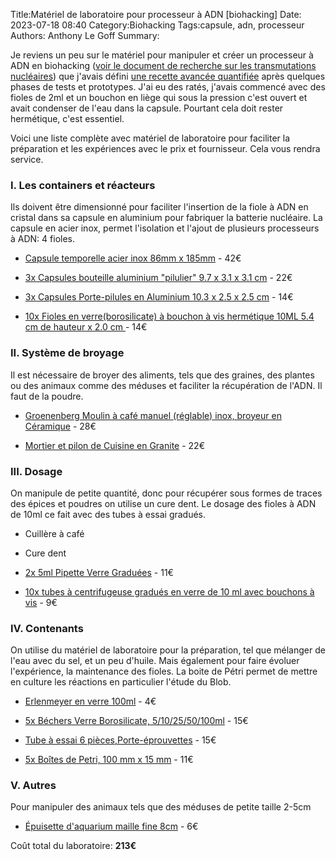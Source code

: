 ﻿Title:Matériel de laboratoire pour processeur à ADN [biohacking]
Date: 2023-07-18 08:40
Category:Biohacking
Tags:capsule, adn, processeur
Authors: Anthony Le Goff
Summary:

Je reviens un peu sur le matériel pour manipuler et créer un processeur à ADN en biohacking ([voir le document de recherche sur les transmutations nucléaires](https://legoffant.github.io/les-transmutations-biologiques-dans-le-biohacking.html)) que j'avais défini [une recette avancée quantifiée](https://legoffant.github.io/ma-quantification-du-processeur-a-adn.html) après quelques phases de tests et prototypes. J'ai eu des ratés, j'avais commencé avec des fioles de 2ml et un bouchon en liège qui sous la pression c'est ouvert et avait condenser de l'eau dans la capsule. Pourtant cela doit rester hermétique, c'est essentiel.  

Voici une liste complète avec matériel de laboratoire pour faciliter la préparation et les expériences avec le prix et fournisseur. Cela vous rendra service.  

### I. Les containers et réacteurs  

Ils doivent être dimensionné pour faciliter l'insertion de la fiole à ADN en cristal dans sa capsule en aluminium pour fabriquer la batterie nucléaire. La capsule en acier inox, permet l'isolation et l'ajout de plusieurs processeurs à ADN: 4 fioles.  

*   [Capsule temporelle acier inox 86mm x 185mm](https://www.amazon.fr/gp/product/B07L94DM39/ref=ppx_yo_dt_b_asin_title_o01_s00?ie=UTF8&psc=1) - 42€  
    
*   [3x Capsules bouteille aluminium "pilulier" 9.7 x 3.1 x 3.1 cm](https://www.amazon.fr/gp/product/B09BL2DGKG/ref=ppx_yo_dt_b_asin_title_o01_s00?ie=UTF8&psc=1) - 22€
*   [3x Capsules Porte-pilules en Aluminium 10.3 x 2.5 x 2.5 cm](https://www.amazon.fr/Porte-cl%C3%A9s-Porte-pilules-Aluminium-Bouteille-Imperm%C3%A9able/dp/B09HBVL77G/ref=d_pd_vtp_sccl_1_3/258-6891583-0590645?pd_rd_w=tYyef&content-id=amzn1.sym.4b2a56cb-536d-416c-964d-97705db637be&pf_rd_p=4b2a56cb-536d-416c-964d-97705db637be&pf_rd_r=FFZBHCGJ74F5N5T9W3JJ&pd_rd_wg=X9lPF&pd_rd_r=d0cd7be4-d508-4345-bab3-9daa900b77e3&pd_rd_i=B09HBVL77G&psc=1) - 14€
*   [10x Fioles en verre(borosilicate) à bouchon à vis hermétique 10ML 5.4 cm de hauteur x 2.0 cm ](https://www.amazon.fr/Hyber-Cara-transparent-bouteilles-d%C3%A9chantillons/dp/B089RKCFGQ/ref=sr_1_7?__mk_fr_FR=%C3%85M%C3%85%C5%BD%C3%95%C3%91&crid=3OAM1OU42QSOS&keywords=fiole+verre+10ML&qid=1689660422&sprefix=fiole+verre+10ml%2Caps%2C105&sr=8-7) - 14€  
    

### II. Système de broyage  

Il est nécessaire de broyer des aliments, tels que des graines, des plantes ou des animaux comme des méduses et faciliter la récupération de l'ADN. Il faut de la poudre.  

*   [Groenenberg Moulin à café manuel (réglable) inox, broyeur en Céramique](https://www.amazon.fr/gp/product/B073YB7PYD/ref=ppx_yo_dt_b_asin_title_o05_s01?ie=UTF8&psc=1) - 28€  
    
*   [Mortier et pilon de Cuisine en Granite](https://www.amazon.fr/gp/product/B0BFHKQSC9/ref=ppx_yo_dt_b_asin_title_o01_s00?ie=UTF8&psc=1) - 22€  
    

### III. Dosage  

On manipule de petite quantité, donc pour récupérer sous formes de traces des épices et poudres on utilise un cure dent. Le dosage des fioles à ADN de 10ml ce fait avec des tubes à essai gradués.  

*   Cuillère à café  
    
*   Cure dent  
    
*   [2x 5ml Pipette Verre Graduées](https://www.amazon.fr/gp/product/B09Y5KLZ4K/ref=ppx_yo_dt_b_asin_title_o03_s00?ie=UTF8&psc=1) - 11€  
    
*   [10x tubes à centrifugeuse gradués en verre de 10 ml avec bouchons à vis](https://www.amazon.fr/gp/product/B0C439N2DT/ref=ppx_yo_dt_b_asin_title_o02_s00?ie=UTF8&psc=1) - 9€  
    

### IV. Contenants  

On utilise du matériel de laboratoire pour la préparation, tel que mélanger de l'eau avec du sel, et un peu d'huile. Mais également pour faire évoluer l'expérience, la maintenance des fioles. La boite de Pétri permet de mettre en culture les réactions en particulier l'étude du Blob.  

*   [Erlenmeyer en verre 100ml](https://www.amazon.fr/gp/product/B078JMHR82/ref=ppx_yo_dt_b_asin_title_o01_s01?ie=UTF8&th=1)  - 4€  

*   [5x Béchers Verre Borosilicate, 5/10/25/50/100ml](https://www.amazon.fr/gp/product/B07TZ48M13/ref=ppx_yo_dt_b_asin_title_o01_s00?ie=UTF8&psc=1) - 15€  

*   [Tube à essai 6 pièces,Porte-éprouvettes](https://www.amazon.fr/gp/product/B095PM69B9/ref=ppx_yo_dt_b_asin_title_o01_s00?ie=UTF8&psc=1) - 15€  

*   [5x Boîtes de Petri, 100 mm x 15 mm](https://www.amazon.fr/gp/product/B01AW6REAA/ref=ppx_yo_dt_b_asin_title_o01_s00?ie=UTF8&psc=1) - [](https://www.amazon.fr/gp/product/B01AW6REAA/ref=ppx_yo_dt_b_asin_title_o01_s00?ie=UTF8&psc=1)11€  

### V. Autres  

Pour manipuler des animaux tels que des méduses de petite taille 2-5cm  

*   [Épuisette d'aquarium maille fine 8cm](https://www.amazon.fr/gp/product/B00GS271D8/ref=ppx_yo_dt_b_asin_title_o00_s00?ie=UTF8&psc=1) - 6€  

Coût total du laboratoire: **213€**